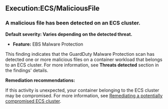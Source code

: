 Execution:ECS/MaliciousFile
---------------------------


### A malicious file has been detected on an ECS cluster.


**Default severity: Varies depending on the detected threat.**


 * **Feature:** EBS Malware Protection

This finding indicates that the GuardDuty Malware Protection scan has detected one or more malicious files on a container workload that belongs to an ECS cluster. For more information, see **Threats detected** section in the findings' details.


**Remediation recommendations:**


If this activity is unexpected, your container belonging to the ECS cluster may be compromised. For more information, see [Remediating a potentially compromised ECS cluster](https://docs.aws.amazon.com/guardduty/latest/ug/compromised-ecs.html).


